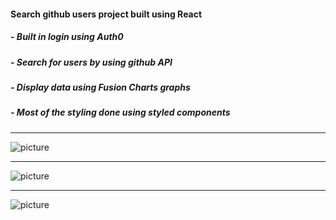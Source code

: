 #### Search github users project built using React

##### - Built in login using Auth0

##### - Search for users by using github API

##### - Display data using Fusion Charts graphs

##### - Most of the styling done using styled components

---

![picture](https://imgur.com/zgTSJnH.png)

---

![picture](https://imgur.com/AkAP4PZ.png)

---

![picture](https://imgur.com/63ioq6P.png)

